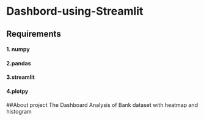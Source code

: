 # Dashbord-using-Streamlit
## Requirements
#### 1. numpy
#### 2.pandas
#### 3.streamlit
#### 4.plotpy

##About project
The Dashboard Analysis of Bank dataset with heatmap and histogram 
